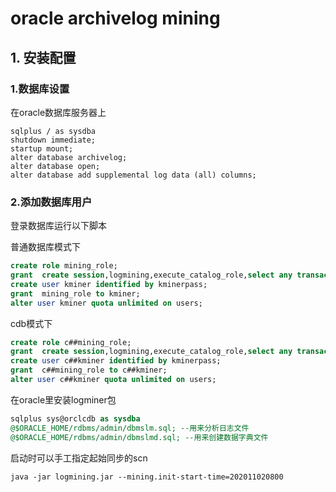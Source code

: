 # oracle archivelog mining 

## 1. 安装配置

### 1.数据库设置
在oracle数据库服务器上
```shell script
sqlplus / as sysdba
shutdown immediate;
startup mount;
alter database archivelog;
alter database open;
alter database add supplemental log data (all) columns;
```

 ### 2.添加数据库用户
  登录数据库运行以下脚本

  普通数据库模式下
```sql
create role mining_role;
grant  create session,logmining,execute_catalog_role,select any transaction ,select any dictionary to mining_role;
create user kminer identified by kminerpass;
grant  mining_role to kminer;
alter user kminer quota unlimited on users;
```
cdb模式下
```sql
create role c##mining_role;
grant  create session,logmining,execute_catalog_role,select any transaction ,select any dictionary to c##mining_role;
create user c##kminer identified by kminerpass;
grant  c##mining_role to c##kminer;
alter user c##kminer quota unlimited on users;
```

在oracle里安装logminer包
```sql
sqlplus sys@orclcdb as sysdba
@$ORACLE_HOME/rdbms/admin/dbmslm.sql; --用来分析日志文件
@$ORACLE_HOME/rdbms/admin/dbmslmd.sql; --用来创建数据字典文件
```


启动时可以手工指定起始同步的scn
```shell script
java -jar logmining.jar --mining.init-start-time=202011020800
```